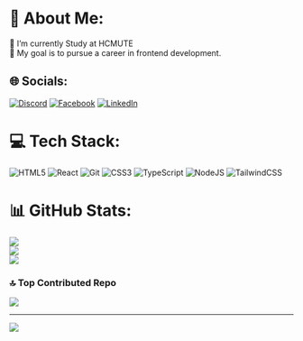 # 💫 About Me:
🌱 I’m currently Study at HCMUTE <br>💬 My goal is to pursue a career in frontend development.


## 🌐 Socials:
[![Discord](https://img.shields.io/badge/Discord-%237289DA.svg?logo=discord&logoColor=white)](discordapp.com/users/1090494629205508126) [![Facebook](https://img.shields.io/badge/Facebook-%231877F2.svg?logo=Facebook&logoColor=white)](https://www.facebook.com/bao.nhan.900539/) [![LinkedIn](https://img.shields.io/badge/LinkedIn-%230077B5.svg?logo=linkedin&logoColor=white)](www.linkedin.com/in/nhan-thai-9b388b335) 

# 💻 Tech Stack:
![HTML5](https://img.shields.io/badge/html5-%23E34F26.svg?style=for-the-badge&logo=html5&logoColor=white) ![React](https://img.shields.io/badge/react-%2320232a.svg?style=for-the-badge&logo=react&logoColor=%2361DAFB) ![Git](https://img.shields.io/badge/git-%23F05033.svg?style=for-the-badge&logo=git&logoColor=white) ![CSS3](https://img.shields.io/badge/css3-%231572B6.svg?style=for-the-badge&logo=css3&logoColor=white) ![TypeScript](https://img.shields.io/badge/typescript-%23007ACC.svg?style=for-the-badge&logo=typescript&logoColor=white) ![NodeJS](https://img.shields.io/badge/node.js-6DA55F?style=for-the-badge&logo=node.js&logoColor=white) ![TailwindCSS](https://img.shields.io/badge/tailwindcss-%2338B2AC.svg?style=for-the-badge&logo=tailwind-css&logoColor=white)
# 📊 GitHub Stats:
![](https://github-readme-stats.vercel.app/api?username=baonhanthai2710&theme=dark&hide_border=false&include_all_commits=true&count_private=false)<br/>
![](https://nirzak-streak-stats.vercel.app/?user=baonhanthai2710&theme=dark&hide_border=false)<br/>
![](https://github-readme-stats.vercel.app/api/top-langs/?username=baonhanthai2710&theme=dark&hide_border=false&include_all_commits=true&count_private=false&layout=compact)

### 🔝 Top Contributed Repo
![](https://github-contributor-stats.vercel.app/api?username=baonhanthai2710&limit=5&theme=dark&combine_all_yearly_contributions=true)

---
[![](https://visitcount.itsvg.in/api?id=baonhanthai2710&icon=0&color=0)](https://visitcount.itsvg.in)

<!-- Proudly created with GPRM ( https://gprm.itsvg.in ) -->
